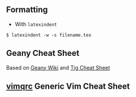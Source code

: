 ## Formatting

- With `latexindent`
```
$ latexindent -w -s filename.tex
```

## Geany Cheat Sheet

Based on [Geany Wiki](https://wiki.geany.org/howtos/sorted_keyboard_shortcuts) and [Tig Cheat Sheet](https://github.com/pmiossec/tig-cheat-sheet)

## [vimqrc](https://github.com/goerz/Refcards/blob/master/vim/vimqrc.tex) Generic Vim Cheat Sheet
